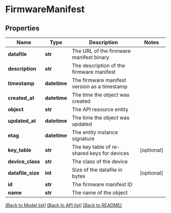 # FirmwareManifest

## Properties
Name | Type | Description | Notes
------------ | ------------- | ------------- | -------------
**datafile** | **str** | The URL of the firmware manifest binary | 
**description** | **str** | The description of the firmware manifest | 
**timestamp** | **datetime** | The firmware manifest version as a timestamp | 
**created_at** | **datetime** | The time the object was created | 
**object** | **str** | The API resource entity | 
**updated_at** | **datetime** | The time the object was updated | 
**etag** | **datetime** | The entity instance signature | 
**key_table** | **str** | The key table of re-shared keys for devices | [optional] 
**device_class** | **str** | The class of the device | 
**datafile_size** | **int** | Size of the datafile in bytes | [optional] 
**id** | **str** | The firmware manifest ID | 
**name** | **str** | The name of the object | 

[[Back to Model list]](../README.md#documentation-for-models) [[Back to API list]](../README.md#documentation-for-api-endpoints) [[Back to README]](../README.md)


